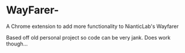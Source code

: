 # WayFarer-
A Chrome extension to add more functionality to NianticLab's Wayfarer

Based off old personal project so code can be very jank.
Does work though...
